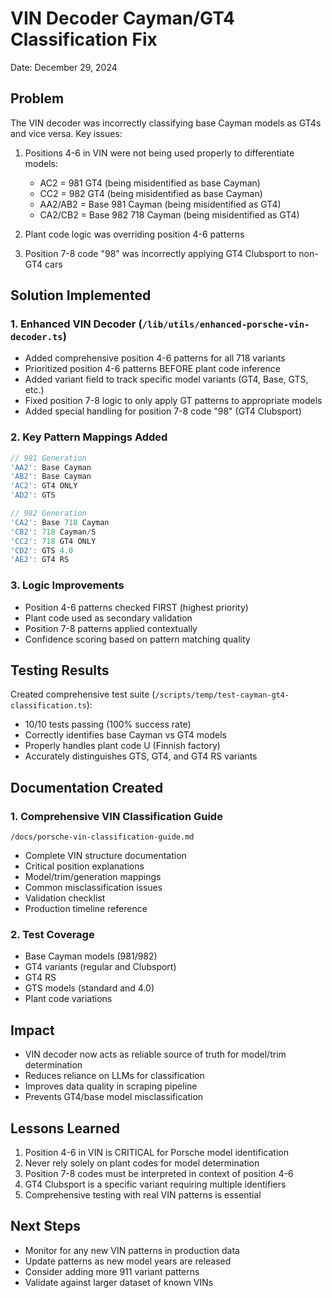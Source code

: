 # VIN Decoder Cayman/GT4 Classification Fix
Date: December 29, 2024

## Problem
The VIN decoder was incorrectly classifying base Cayman models as GT4s and vice versa. Key issues:

1. Positions 4-6 in VIN were not being used properly to differentiate models:
   - AC2 = 981 GT4 (being misidentified as base Cayman)
   - CC2 = 982 GT4 (being misidentified as base Cayman)
   - AA2/AB2 = Base 981 Cayman (being misidentified as GT4)
   - CA2/CB2 = Base 982 718 Cayman (being misidentified as GT4)

2. Plant code logic was overriding position 4-6 patterns
3. Position 7-8 code "98" was incorrectly applying GT4 Clubsport to non-GT4 cars

## Solution Implemented

### 1. Enhanced VIN Decoder (`/lib/utils/enhanced-porsche-vin-decoder.ts`)
- Added comprehensive position 4-6 patterns for all 718 variants
- Prioritized position 4-6 patterns BEFORE plant code inference
- Added variant field to track specific model variants (GT4, Base, GTS, etc.)
- Fixed position 7-8 logic to only apply GT patterns to appropriate models
- Added special handling for position 7-8 code "98" (GT4 Clubsport)

### 2. Key Pattern Mappings Added
```typescript
// 981 Generation
'AA2': Base Cayman
'AB2': Base Cayman
'AC2': GT4 ONLY
'AD2': GTS

// 982 Generation
'CA2': Base 718 Cayman
'CB2': 718 Cayman/S
'CC2': 718 GT4 ONLY
'CD2': GTS 4.0
'AE2': GT4 RS
```

### 3. Logic Improvements
- Position 4-6 patterns checked FIRST (highest priority)
- Plant code used as secondary validation
- Position 7-8 patterns applied contextually
- Confidence scoring based on pattern matching quality

## Testing Results
Created comprehensive test suite (`/scripts/temp/test-cayman-gt4-classification.ts`):
- 10/10 tests passing (100% success rate)
- Correctly identifies base Cayman vs GT4 models
- Properly handles plant code U (Finnish factory)
- Accurately distinguishes GTS, GT4, and GT4 RS variants

## Documentation Created

### 1. Comprehensive VIN Classification Guide
`/docs/porsche-vin-classification-guide.md`
- Complete VIN structure documentation
- Critical position explanations
- Model/trim/generation mappings
- Common misclassification issues
- Validation checklist
- Production timeline reference

### 2. Test Coverage
- Base Cayman models (981/982)
- GT4 variants (regular and Clubsport)
- GT4 RS
- GTS models (standard and 4.0)
- Plant code variations

## Impact
- VIN decoder now acts as reliable source of truth for model/trim determination
- Reduces reliance on LLMs for classification
- Improves data quality in scraping pipeline
- Prevents GT4/base model misclassification

## Lessons Learned
1. Position 4-6 in VIN is CRITICAL for Porsche model identification
2. Never rely solely on plant codes for model determination
3. Position 7-8 codes must be interpreted in context of position 4-6
4. GT4 Clubsport is a specific variant requiring multiple identifiers
5. Comprehensive testing with real VIN patterns is essential

## Next Steps
- Monitor for any new VIN patterns in production data
- Update patterns as new model years are released
- Consider adding more 911 variant patterns
- Validate against larger dataset of known VINs
